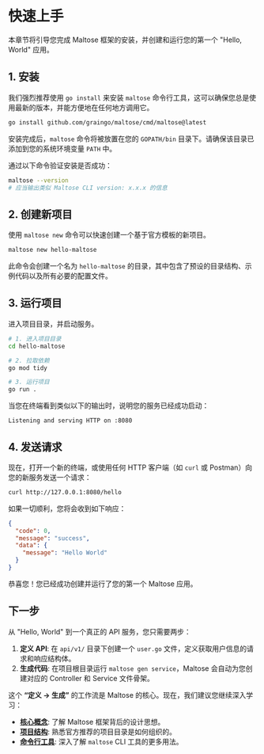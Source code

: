 # 快速上手

本章节将引导您完成 Maltose 框架的安装，并创建和运行您的第一个 "Hello, World" 应用。

## 1. 安装

我们强烈推荐使用 `go install` 来安装 `maltose` 命令行工具，这可以确保您总是使用最新的版本，并能方便地在任何地方调用它。

```bash
go install github.com/graingo/maltose/cmd/maltose@latest
```

安装完成后，`maltose` 命令将被放置在您的 `GOPATH/bin` 目录下。请确保该目录已添加到您的系统环境变量 `PATH` 中。

通过以下命令验证安装是否成功：

```bash
maltose --version
# 应当输出类似 Maltose CLI version: x.x.x 的信息
```

## 2. 创建新项目

使用 `maltose new` 命令可以快速创建一个基于官方模板的新项目。

```bash
maltose new hello-maltose
```

此命令会创建一个名为 `hello-maltose` 的目录，其中包含了预设的目录结构、示例代码以及所有必要的配置文件。

## 3. 运行项目

进入项目目录，并启动服务。

```bash
# 1. 进入项目目录
cd hello-maltose

# 2. 拉取依赖
go mod tidy

# 3. 运行项目
go run .
```

当您在终端看到类似以下的输出时，说明您的服务已经成功启动：

```text
Listening and serving HTTP on :8080
```

## 4. 发送请求

现在，打开一个新的终端，或使用任何 HTTP 客户端（如 `curl` 或 Postman）向您的新服务发送一个请求：

```bash
curl http://127.0.0.1:8080/hello
```

如果一切顺利，您将会收到如下响应：

```json
{
  "code": 0,
  "message": "success",
  "data": {
    "message": "Hello World"
  }
}
```

恭喜您！您已经成功创建并运行了您的第一个 Maltose 应用。

## 下一步

从 "Hello, World" 到一个真正的 API 服务，您只需要两步：

1.  **定义 API**: 在 `api/v1/` 目录下创建一个 `user.go` 文件，定义获取用户信息的请求和响应结构体。
2.  **生成代码**: 在项目根目录运行 `maltose gen service`，Maltose 会自动为您创建对应的 Controller 和 Service 文件骨架。

这个 **“定义 -> 生成”** 的工作流是 Maltose 的核心。现在，我们建议您继续深入学习：

- [**核心概念**](./core-concepts.md): 了解 Maltose 框架背后的设计思想。
- [**项目结构**](./directory-structure.md): 熟悉官方推荐的项目目录是如何组织的。
- [**命令行工具**](../cli/index.md): 深入了解 `maltose` CLI 工具的更多用法。
